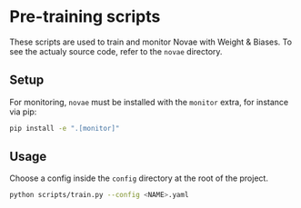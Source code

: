 # Pre-training scripts

These scripts are used to train and monitor Novae with Weight & Biases. To see the actualy source code, refer to the `novae` directory.

## Setup

For monitoring, `novae` must be installed with the `monitor` extra, for instance via pip:

```sh
pip install -e ".[monitor]"
```

## Usage

Choose a config inside the `config` directory at the root of the project.

```sh
python scripts/train.py --config <NAME>.yaml
```
